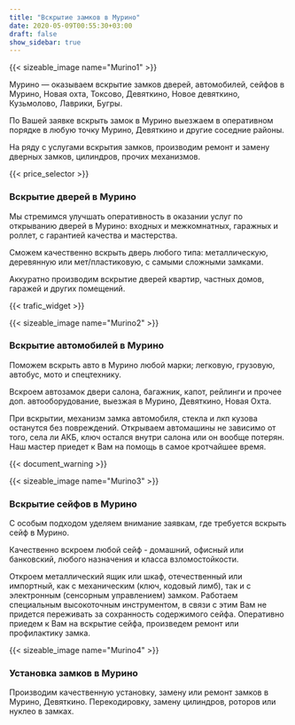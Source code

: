 ```yaml
---
title: "Вскрытие замков в Мурино"
date: 2020-05-09T00:55:30+03:00
draft: false
show_sidebar: true
---
```


{{< sizeable_image name="Murino1" >}}

Мурино — оказываем вскрытие замков дверей, автомобилей, сейфов в Мурино, Новая охта, Токсово, Девяткино, Новое девяткино, Кузьмолово, Лаврики, Бугры. 

По Вашей заявке вскрыть замок в Мурино выезжаем в оперативном порядке в любую точку Мурино, Девяткино и другие соседние районы.  

На ряду с услугами вскрытия замков, производим ремонт и замену дверных замков, цилиндров, прочих механизмов.

{{< price_selector >}}

### Вскрытие дверей в Мурино

Мы стремимся улучшать оперативность в оказании услуг по открыванию дверей в Мурино: входных и межкомнатных, гаражных и роллет, с гарантией качества и мастерства. 

Сможем качественно вскрыть дверь любого типа: металлическую, деревянную или мет/пластиковую, с самыми сложными замками. 

Аккуратно производим вскрытие дверей квартир, частных домов, гаражей и других помещений.

{{< trafic_widget >}}

{{< sizeable_image name="Murino2" >}}

### Вскрытие автомобилей в Мурино

Поможем вскрыть авто в Мурино любой марки; легковую, грузовую, автобус, мото и спецтехнику. 

Вскроем автозамок двери салона, багажник, капот, рейлинги и прочее доп. автооборудование, выезжая в Мурино, Девяткино, Новая Охта. 

При вскрытии, механизм замка автомобиля, стекла и лкп кузова останутся без повреждений. Открываем автомашины не зависимо от того, села ли АКБ, ключ остался внутри салона или он вообще потерян. Наш мастер приедет к Вам на помощь в самое кротчайшее время.

{{< document_warning >}}

{{< sizeable_image name="Murino3" >}}

### Вскрытие сейфов в Мурино

С особым подходом уделяем внимание заявкам, где требуется вскрыть сейф в Мурино. 

Качественно вскроем любой сейф - домашний, офисный или банковский, любого назначения и класса взломостойкости. 

Откроем металлический ящик или шкаф, отечественный или импортный, как с механическим (ключ, кодовый лимб), так и с электронным (сенсорным управлением) замком. Работаем специальным высокоточным инструментом, в связи с этим Вам не придется переживать за сохранность содержимого сейфа. Оперативно приедем к Вам на вскрытие сейфа, произведем ремонт или профилактику замка.

{{< sizeable_image name="Murino4" >}}

### Установка замков в Мурино

Производим качественную установку, замену или ремонт замков в Мурино, Девяткино. Перекодировку, замену цилиндров, роторов или нуклео в замках.